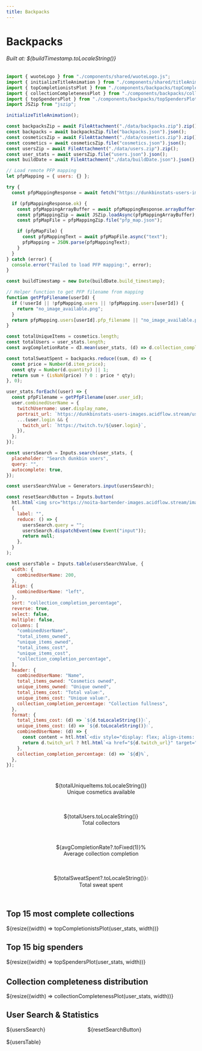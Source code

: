 ```yaml
---
title: Backpacks
---
```


<link href="custom.css" rel="stylesheet"></link>

<h1 id="backpacksTitle" class="acid-title bartender-heading-decrypted">Backpacks</h1>
<h6 id="backpacksTitle">Built at: ${buildTimestamp.toLocaleString()}</h6>

```js
import { wuoteLogo } from "./components/shared/wuoteLogo.js";
import { initializeTitleAnimation } from "./components/shared/titleAnimation.js";
import { topCompletionistsPlot } from "./components/backpacks/topCompletionistsPlot.js";
import { collectionCompletenessPlot } from "./components/backpacks/collectionCompletenessPlot.js";
import { topSpendersPlot } from "./components/backpacks/topSpendersPlot.js";
import JSZip from "jszip";

initializeTitleAnimation();
```

```js
const backpacksZip = await FileAttachment("./data/backpacks.zip").zip();
const backpacks = await backpacksZip.file("backpacks.json").json();
const cosmeticsZip = await FileAttachment("./data/cosmetics.zip").zip();
const cosmetics = await cosmeticsZip.file("cosmetics.json").json();
const usersZip = await FileAttachment("./data/users.zip").zip();
const user_stats = await usersZip.file("users.json").json();
const buildDate = await FileAttachment("./data/buildDate.json").json();
```

```js
// Load remote PFP mapping
let pfpMapping = { users: {} };

try {
  const pfpMappingResponse = await fetch("https://dunkbinstats-users-images.acidflow.stream/pfp_map.zip");

  if (pfpMappingResponse.ok) {
    const pfpMappingArrayBuffer = await pfpMappingResponse.arrayBuffer();
    const pfpMappingZip = await JSZip.loadAsync(pfpMappingArrayBuffer);
    const pfpMapFile = pfpMappingZip.file("pfp_map.json");

    if (pfpMapFile) {
      const pfpMappingText = await pfpMapFile.async("text");
      pfpMapping = JSON.parse(pfpMappingText);
    }
  }
} catch (error) {
  console.error("Failed to load PFP mapping:", error);
}
```

```js
const buildTimestamp = new Date(buildDate.build_timestamp);
```

```js
// Helper function to get PFP filename from mapping
function getPfpFilename(userId) {
  if (!userId || !pfpMapping.users || !pfpMapping.users[userId]) {
    return "no_image_available.png";
  }
  return pfpMapping.users[userId].pfp_filename || "no_image_available.png";
}
```

```js
const totalUniqueItems = cosmetics.length;
const totalUsers = user_stats.length;
const avgCompletionRate = d3.mean(user_stats, (d) => d.collection_completion_percentage);
```

```js
const totalSweatSpent = backpacks.reduce((sum, d) => {
  const price = Number(d.item_price);
  const qty = Number(d.quantity) || 1;
  return sum + (isNaN(price) ? 0 : price * qty);
}, 0);
```

```js
user_stats.forEach((user) => {
  const pfpFilename = getPfpFilename(user.user_id);
  user.combinedUserName = {
    twitchUsername: user.display_name,
    portrait_url: `https://dunkbinstats-users-images.acidflow.stream/users_pfps/${pfpFilename}`,
    ...(user.login && {
      twitch_url: `https://twitch.tv/${user.login}`,
    }),
  };
});
```

```js
const usersSearch = Inputs.search(user_stats, {
  placeholder: "Search dunkbin users",
  query: "",
  autocomplete: true,
});
```

```js
const usersSearchValue = Generators.input(usersSearch);
```

```js
const resetSearchButton = Inputs.button(
  htl.html`<img src="https://noita-bartender-images.acidflow.stream/images/icons/arrow-counterclockwise.svg" />Reset`,
  {
    label: "",
    reduce: () => {
      usersSearch.query = "";
      usersSearch.dispatchEvent(new Event("input"));
      return null;
    },
  }
);
```

```js
const usersTable = Inputs.table(usersSearchValue, {
  width: {
    combinedUserName: 200,
  },
  align: {
    combinedUserName: "left",
  },
  sort: "collection_completion_percentage",
  reverse: true,
  select: false,
  multiple: false,
  columns: [
    "combinedUserName",
    "total_items_owned",
    "unique_items_owned",
    "total_items_cost",
    "unique_items_cost",
    "collection_completion_percentage",
  ],
  header: {
    combinedUserName: "Name",
    total_items_owned: "Cosmetics owned",
    unique_items_owned: "Unique owned",
    total_items_cost: "Total value💧",
    unique_items_cost: "Unique value💧",
    collection_completion_percentage: "Collection fullness",
  },
  format: {
    total_items_cost: (d) => `${d.toLocaleString()}💧`,
    unique_items_cost: (d) => `${d.toLocaleString()}💧`,
    combinedUserName: (d) => {
      const content = htl.html`<div style="display: flex; align-items: center; gap: 8px;"><img src="${d.portrait_url}" width="48" height="48" style="image-rendering:pixelated; flex-shrink: 0;" onerror="this.src='https://dunkbinstats-users-images.acidflow.stream/users_pfps/no_image_available.png'" /><span style="white-space: nowrap;">${d.twitchUsername}</span></div>`;
      return d.twitch_url ? htl.html`<a href="${d.twitch_url}" target="_blank">${content}</a>` : content;
    },
    collection_completion_percentage: (d) => `${d}%`,
  },
});
```

<!-- Key Metrics Overview -->
<div class="grid grid-cols-4" style="grid-auto-rows: auto; margin-bottom: 2rem;">
  <div class="card" style="text-align: center; padding: 1.5rem;">
    <div class="big">${totalUniqueItems.toLocaleString()}</div>
    <div>Unique cosmetics available</div>
  </div>
  <div class="card" style="text-align: center; padding: 1.5rem;">
    <div class="big">${totalUsers.toLocaleString()}</div>
    <div>Total collectors</div>
  </div>
  <div class="card" style="text-align: center; padding: 1.5rem;">
    <div class="big">${avgCompletionRate?.toFixed(1)}%</div>
    <div>Average collection completion</div>
  </div>
  <div class="card" style="text-align: center; padding: 1.5rem;">
    <div class="big">${totalSweatSpent?.toLocaleString()}&#8288;💧</div>
    <div>Total sweat spent</div>
  </div>
</div>

<!-- Responsive Charts Section -->
<div class="grid" style="grid-template-columns: repeat(auto-fit, minmax(400px, 1fr)); gap: 1rem; margin-bottom: 2rem;">
  <div class="card">
    <h2>Top 15 most complete collections</h2>
    ${resize((width) => topCompletionistsPlot(user_stats, width))}
  </div>
  <div class="card">
    <h2>Top 15 big spenders</h2>
    ${resize((width) => topSpendersPlot(user_stats, width))}
  </div>
</div>

<div class="card">
  <h2>Collection completeness distribution</h2>
  ${resize((width) => collectionCompletenessPlot(user_stats, width))}
</div>

<div class="card" style="margin-bottom: 1rem;">
  <h2>User Search & Statistics</h2>
  <div style="display: flex; gap: 1rem; align-items: flex-end; margin-bottom: 1rem; flex-wrap: wrap;">
    <div style="min-width: 200px;">
      ${usersSearch}
    </div>
    <div>
      ${resetSearchButton}
    </div>
  </div>
</div>

<div class="card" style="padding: 0; overflow: hidden;">
  ${usersTable}
</div>

